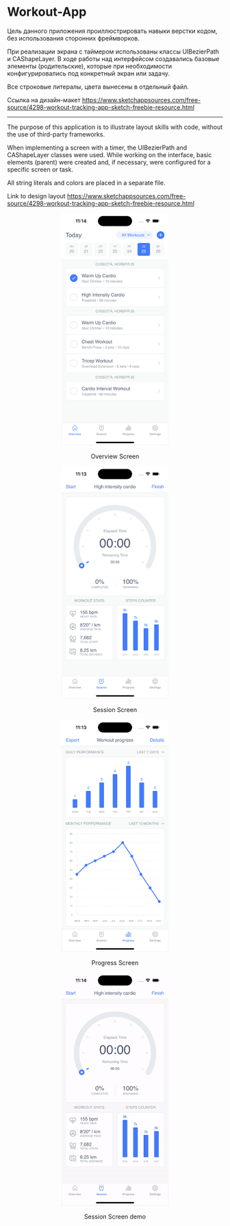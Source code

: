 # Workout-App

Цель данного приложения проиллюстрировать навыки верстки кодом, без использования сторонних фреймворков.

При реализации экрана с таймером использованы классы UIBezierPath и CAShapeLayer. В ходе работы над интерфейсом создавались базовые элементы (родительские), которые при необходимости конфигурировались под конкретный экран или задачу.

Все строковые литералы, цвета вынесены в отдельный файл.

Ссылка на дизайн-макет https://www.sketchappsources.com/free-source/4298-workout-tracking-app-sketch-freebie-resource.html

__________

The purpose of this application is to illustrate layout skills with code, without the use of third-party frameworks.

When implementing a screen with a timer, the UIBezierPath and CAShapeLayer classes were used. While working on the interface, basic elements (parent) were created and, if necessary, were configured for a specific screen or task.

All string literals and colors are placed in a separate file.

Link to design layout https://www.sketchappsources.com/free-source/4298-workout-tracking-app-sketch-freebie-resource.html

<div align="center">
  <img src="https://github.com/MikhailUstyantsev/Workout-App/blob/main/OverviewScreen.png" width="250" />
</div>

<p align="center">
  Overview Screen 
</p>

<div align="center">
  <img src="https://github.com/MikhailUstyantsev/Workout-App/blob/main/SessionScreen.png" width="250" />
</div>

<p align="center">
  Session Screen
</p>

<div align="center">
  <img src="https://github.com/MikhailUstyantsev/Workout-App/blob/main/ProgreesScreen.png" width="250" />
</div>

<p align="center">
  Progress Screen
</p>

<div align="center">
  <img src="https://github.com/MikhailUstyantsev/Workout-App/blob/main/WorkoutAppDemo.gif" width="250" />
</div>

<p align="center">
  Session Screen demo
</p>
